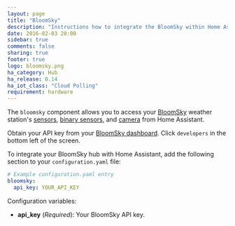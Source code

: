 ```yaml
---
layout: page
title: "BloomSky"
description: "Instructions how to integrate the BloomSky within Home Assistant."
date: 2016-02-03 20:00
sidebar: true
comments: false
sharing: true
footer: true
logo: bloomsky.png
ha_category: Hub
ha_release: 0.14
ha_iot_class: "Cloud Polling"
requirement: hardware
---
```



The `bloomsky` component allows you to access your [BloomSky](https://www.bloomsky.com/) weather station's [sensors](/components/sensor.bloomsky), [binary sensors](/components/binary_sensor.bloomsky), and [camera](/components/camera.bloomsky) from Home Assistant.

Obtain your API key from your [BloomSky dashboard](https://dashboard.bloomsky.com). Click `developers` in the bottom left of the screen.

To integrate your BloomSky hub with Home Assistant, add the following section to your `configuration.yaml` file:

```yaml
# Example configuration.yaml entry
bloomsky:
  api_key: YOUR_API_KEY
```

Configuration variables:

- **api_key** (*Required*): Your BloomSky API key.
